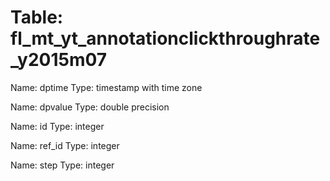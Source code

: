 Table: fl_mt_yt_annotationclickthroughrate_y2015m07
===================================================

Name: dptime
Type: timestamp with time zone

Name: dpvalue
Type: double precision

Name: id
Type: integer

Name: ref_id
Type: integer

Name: step
Type: integer

